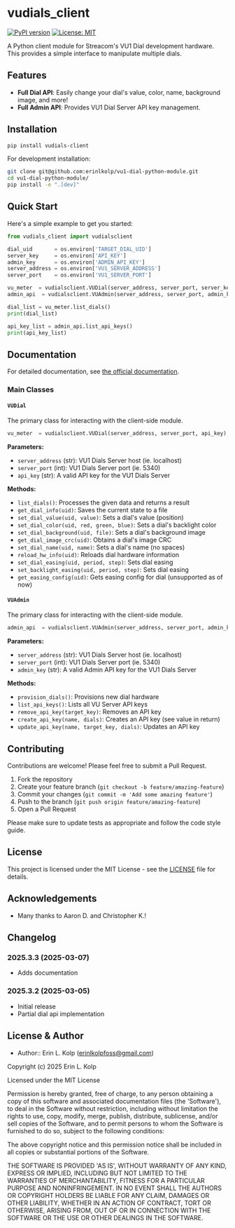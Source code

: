 # vudials_client

[![PyPI version](https://badge.fury.io/py/vudials-client.svg)](https://badge.fury.io/py/vudials-client)
[![License: MIT](https://img.shields.io/badge/License-MIT-yellow.svg)](https://opensource.org/licenses/MIT)

A Python client module for Streacom's VU1 Dial development hardware. This provides a simple interface to manipulate multiple dials.

## Features

- **Full Dial API**: Easily change your dial's value, color, name, background image, and more!
- **Full Admin API**: Provides VU1 Dial Server API key management.

## Installation

```bash
pip install vudials-client
```

For development installation:

```bash
git clone git@github.com:erinlkolp/vu1-dial-python-module.git
cd vu1-dial-python-module/
pip install -e ".[dev]"
```

## Quick Start

Here's a simple example to get you started:

```python
from vudials_client import vudialsclient

dial_uid       = os.environ['TARGET_DIAL_UID']
server_key     = os.environ['API_KEY']
admin_key      = os.environ['ADMIN_API_KEY']
server_address = os.environ['VU1_SERVER_ADDRESS']
server_port    = os.environ['VU1_SERVER_PORT']

vu_meter  = vudialsclient.VUDial(server_address, server_port, server_key)
admin_api  = vudialsclient.VUAdmin(server_address, server_port, admin_key)

dial_list = vu_meter.list_dials()
print(dial_list)

api_key_list = admin_api.list_api_keys()
print(api_key_list)
```

## Documentation

For detailed documentation, see [the official documentation](https://github.com/erinlkolp/vu1-dial-python-module/blob/main/docs/api.md).

### Main Classes

#### `VUDial`

The primary class for interacting with the client-side module.

```python
vu_meter  = vudialsclient.VUDial(server_address, server_port, api_key)
```

**Parameters:**
- `server_address` (str): VU1 Dials Server host (ie. localhost)
- `server_port` (int): VU1 Dials Server port (ie. 5340)
- `api_key` (str): A valid API key for the VU1 Dials Server

**Methods:**
- `list_dials()`: Processes the given data and returns a result
- `get_dial_info(uid)`: Saves the current state to a file
- `set_dial_value(uid, value)`: Sets a dial's value (position)
- `set_dial_color(uid, red, green, blue)`: Sets a dial's backlight color
- `set_dial_background(uid, file)`: Sets a dial's background image
- `get_dial_image_crc(uid)`: Obtains a dial's image CRC
- `set_dial_name(uid, name)`: Sets a dial's name (no spaces)
- `reload_hw_info(uid)`: Reloads dial hardware information
- `set_dial_easing(uid, period, step)`: Sets dial easing
- `set_backlight_easing(uid, period, step)`: Sets dial easing
- `get_easing_config(uid)`: Gets easing config for dial (unsupported as of now)

#### `VUAdmin`

The primary class for interacting with the client-side module.

```python
admin_api  = vudialsclient.VUAdmin(server_address, server_port, admin_key)
```

**Parameters:**
- `server_address` (str): VU1 Dials Server host (ie. localhost)
- `server_port` (int): VU1 Dials Server port (ie. 5340)
- `admin_key` (str): A valid Admin API key for the VU1 Dials Server

**Methods:**
- `provision_dials()`: Provisions new dial hardware
- `list_api_keys()`: Lists all VU Server API keys
- `remove_api_key(target_key)`: Removes an API key
- `create_api_key(name, dials)`: Creates an API key (see value in return)
- `update_api_key(name, target_key, dials)`: Updates an API key

## Contributing

Contributions are welcome! Please feel free to submit a Pull Request.

1. Fork the repository
2. Create your feature branch (`git checkout -b feature/amazing-feature`)
3. Commit your changes (`git commit -m 'Add some amazing feature'`)
4. Push to the branch (`git push origin feature/amazing-feature`)
5. Open a Pull Request

Please make sure to update tests as appropriate and follow the code style guide.

## License

This project is licensed under the MIT License - see the [LICENSE](LICENSE) file for details.

## Acknowledgements

- Many thanks to Aaron D. and Christopher K.!

## Changelog

### 2025.3.3 (2025-03-07)
- Adds documentation

### 2025.3.2 (2025-03-05)
- Initial release
- Partial dial api implementation

## License & Author

- Author:: Erin L. Kolp (<erinlkolpfoss@gmail.com>)

Copyright (c) 2025 Erin L. Kolp 

Licensed under the MIT License

Permission is hereby granted, free of charge, to any person obtaining a copy of this software and associated documentation files (the 'Software'), to deal in the Software without restriction, including without limitation the rights to use, copy, modify, merge, publish, distribute, sublicense, and/or sell copies of the Software, and to
permit persons to whom the Software is furnished to do so, subject to the following conditions:

The above copyright notice and this permission notice shall be included in all copies or substantial portions of the Software.

THE SOFTWARE IS PROVIDED 'AS IS', WITHOUT WARRANTY OF ANY KIND, EXPRESS OR IMPLIED, INCLUDING BUT NOT LIMITED TO THE WARRANTIES OF MERCHANTABILITY, FITNESS FOR A PARTICULAR PURPOSE AND NONINFRINGEMENT.  IN NO EVENT SHALL THE AUTHORS OR COPYRIGHT HOLDERS BE LIABLE FOR ANY CLAIM, DAMAGES OR OTHER LIABILITY, WHETHER IN AN ACTION OF CONTRACT, TORT OR OTHERWISE, ARISING FROM, OUT OF OR IN CONNECTION WITH THE SOFTWARE OR THE USE OR OTHER DEALINGS IN THE SOFTWARE.